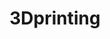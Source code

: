 ---
title: 3Dprinting
crosslinks:
- functionalprint
- MPSelectMiniOwners
- FixMyPrint
- Reprap
- voroncorexy
- PrintedMinis
- xkcd
- reprapPIF
- minipainting
- 3Dprintmything
- mpminidelta
- DnD
- DIY
- Anet3DPrinters
- modnews
- gaming
- NintendoSwitch
- restofthefuckingowl
---